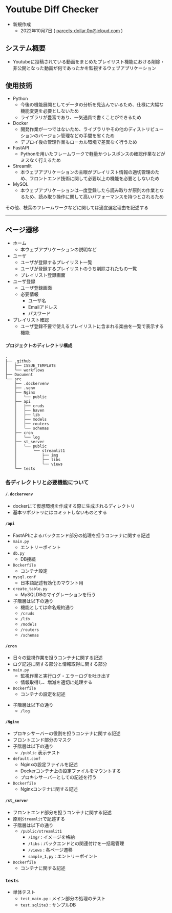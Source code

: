 # Youtube Diff Checker

* 新規作成
	- 2022年10月7日 ( parcels-dollar.0p@icloud.com ) 

## システム概要

* Youtubeに投稿されている動画をまとめたプレイリスト機能における削除・非公開となった動画が何であったかを監視するウェブアプリケーション

## 使用技術

* Python
	- 今後の機能展開としてデータの分析を見込んでいるため、仕様に大幅な機能変更を必要としないため
	- ライブラリが豊富であり、一気通貫で書くことができるため
* Docker
	- 開発作業が一つではないため、ライブラリやその他のディストリビューションのバージョン管理などの手間を省くため
	- デプロイ後の管理作業もローカル環境で差異なく行うため
* FastAPI
	- Pythonを用いたフレームワークで軽量かつレスポンスの確認作業などがミスなく行えるため
* Streamlit
	- 本ウェブアプリケーションの主眼がプレイリスト情報の適切管理のため、フロントエンド技術に関して必要以上の機能を必要としないため
* MySQL
	- 本ウェブアプリケーションは一度登録したら読み取りが原則の作業となるため、読み取り操作に関して高いパフォーマンスを持つとされるため

その他、枝葉のフレームワークなどに関しては適宜選定理由を記述する

---

## ページ遷移

* ホーム
	- 本ウェブアプリケーションの説明など
* ユーザ
	- ユーザが登録するプレイリスト一覧
	- ユーザが登録するプレイリストのうち削除されたもの一覧
	- プレイリスト登録画面
* ユーザ登録
	- ユーザ登録画面
  	- 必要情報
    	- ユーザ名
    	- Emailアドレス
    	- パスワード
* プレイリスト確認
	- ユーザ登録不要で使えるプレイリストに含まれる楽曲を一覧で表示する機能


#### プロジェクトのディレクトリ構成

```
.
├── .github
│   ├── ISSUE_TEMPLATE
│   └── workflows
├── Document
└── src
    ├── .dockervenv
    ├── .venv
    ├── Nginx
    │   └── public
    ├── api
    │   ├── cruds
    │   ├── haven
    │   ├── lib
    │   ├── models
    │   ├── routers
    │   └── schemas
    ├── cron
    │   └── log
    ├── st_server
    │   └── public
    │       └── streamlit1
    │           ├── img
    │           ├── libs
    │           └── views
    └── tests
```

### 各ディレクトリと必要機能について

#### `/.dockervenv`
* dockerにて仮想環境を作成する際に生成されるディレクトリ
* 基本リポジトリにはコミットしないものとする

#### `/api`
* FastAPIによるバックエンド部分の処理を担うコンテナに関する記述
* `main.py`
	- エントリーポイント
* `db.py`
	- DB接続
* `Dockerfile`
	- コンテナ設定
* `mysql.conf`
	- 日本語記述有効化のマウント用
* `create_table.py`
	- MySQLDBのマイグレーションを行う
* 子階層は以下の通り
    * 機能としては命名規約通り
	- `/cruds`
	- `/lib`
	- `/models`
	- `/routers`
	- `/schemas`

#### `/cron`
* 日々の監視作業を担うコンテナに関する記述
* ログ記述に関する部分と情報取得に関する部分
* `main.py`
	- 監視作業と実行ログ・エラーログを吐き出す
	- 情報取得し、増減を適切に処理する
* `Dockerfile`
	- コンテナの設定を記述
- 子階層は以下の通り
	- `/log`

#### `/Nginx`
* プロキシサーバーの役割を担うコンテナに関する記述
* フロントエンド部分のマスク
* 子階層は以下の通り
    - `/public` 表示テスト
* `default.conf`
	- Nginxの設定ファイルを記述
	- Dockerコンテナ上の設定ファイルをマウントする
	- プロキシサーバーとしての記述を行う
* `Dockerfile`
	- Nginxコンテナに関する記述

#### `/st_server`
* フロントエンド部分を担うコンテナに関する記述
* 原則`Streamlit`で記述する
* 子階層は以下の通り
	- `/public/streamlit1`
    	- `/img/` : イメージを格納
    	- `/libs` : バックエンドとの関連付けを一括電管理
    	- `/views` : 各ページ遷移
    	- `sample_1,py` : エントリーポイント
* `Dockerfile`
	- コンテナに関する記述

### `tests`
* 単体テスト
    * `test_main.py` : メイン部分の処理のテスト
    * `test.sqlite3` : サンプルDB